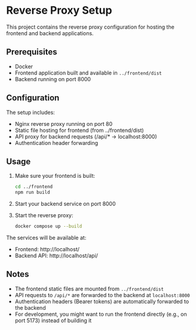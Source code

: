 # Reverse Proxy Setup

This project contains the reverse proxy configuration for hosting the frontend and backend applications.

## Prerequisites

- Docker
- Frontend application built and available in `../frontend/dist`
- Backend running on port 8000

## Configuration

The setup includes:
- Nginx reverse proxy running on port 80
- Static file hosting for frontend (from ../frontend/dist)
- API proxy for backend requests (/api/* → localhost:8000)
- Authentication header forwarding

## Usage

1. Make sure your frontend is built:
   ```bash
   cd ../frontend
   npm run build
   ```

2. Start your backend service on port 8000

3. Start the reverse proxy:
   ```bash
   docker compose up --build
   ```

The services will be available at:
- Frontend: http://localhost/
- Backend API: http://localhost/api/

## Notes

- The frontend static files are mounted from `../frontend/dist`
- API requests to `/api/*` are forwarded to the backend at `localhost:8000`
- Authentication headers (Bearer tokens) are automatically forwarded to the backend
- For development, you might want to run the frontend directly (e.g., on port 5173) instead of building it 